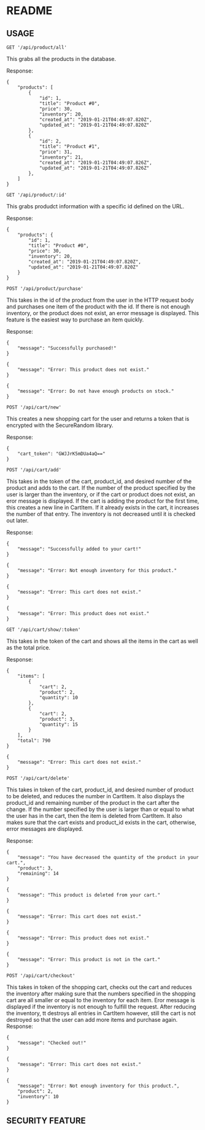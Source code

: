 # README

## USAGE


`GET '/api/product/all'`

This grabs all the products in the database. 

Response:
```
{
    "products": [
        {
            "id": 1,
            "title": "Product #0",
            "price": 30,
            "inventory": 20,
            "created_at": "2019-01-21T04:49:07.820Z",
            "updated_at": "2019-01-21T04:49:07.820Z"
        },
        {
            "id": 2,
            "title": "Product #1",
            "price": 31,
            "inventory": 21,
            "created_at": "2019-01-21T04:49:07.826Z",
            "updated_at": "2019-01-21T04:49:07.826Z"
        },
    ]
}
```
`GET '/api/product/:id'`

This grabs produdct information with a specific id defined on the URL.

Response:
```
{
    "products": {
        "id": 1,
        "title": "Product #0",
        "price": 30,
        "inventory": 20,
        "created_at": "2019-01-21T04:49:07.820Z",
        "updated_at": "2019-01-21T04:49:07.820Z"
    }
}
```
`POST '/api/product/purchase'`

This takes in the id of the product from the user in the HTTP request body and purchases one item of the product with the id. If there is not enough inventory, or the product does not exist, an error message is displayed. This feature is the easiest way to purchase an item quickly.

Response:

```
{
    "message": "Successfully purchased!"
}
```
```
{
    "message": "Error: This product does not exist."
}
```
```
{
    "message": "Error: Do not have enough products on stock."
}
```
`POST '/api/cart/new'`

This creates a new shopping cart for the user and returns a token that is encrypted with the SecureRandom library.

Response:
```
{
    "cart_token": "GWJJrK5mDUa4aQ=="
}
```
`POST '/api/cart/add'`

This takes in the token of the cart, product_id, and desired number of the product and adds to the cart. If the number of the product specified by the user is larger than the inventory, or if the cart or product does not exist, an eror message is displayed. If the cart is adding the product for the first time, this creates a new line in CartItem. If it already exists in the cart, it increases the number of that entry. The inventory is not decreased until it is checked out later. 

Response:
```
{
    "message": "Successfully added to your cart!"
}
```
```
{
    "message": "Error: Not enough inventory for this product."
}
```
```
{
    "message": "Error: This cart does not exist."
}
```
```
{
    "message": "Error: This product does not exist."
}
```
`GET '/api/cart/show/:token'`

This takes in the token of the cart and shows all the items in the cart as well as the total price.

Response:
```
{
    "items": [
        {
            "cart": 2,
            "product": 2,
            "quantity": 10
        },
        {
            "cart": 2,
            "product": 3,
            "quantity": 15
        }
    ],
    "total": 790
}
```
```
{
    "message": "Error: This cart does not exist."
}

```
`POST '/api/cart/delete'`

This takes in token of the cart, product_id, and desired number of product to be deleted, and reduces the number in CartItem. It also displays the product_id and remaining number of the product in the cart after the change. If the number specified by the user is larger than or equal to what the user has in the cart, then the item is deleted from CartItem. It also makes sure that the cart exists and product_id exists in the cart, otherwise, error messages are displayed.

Response:
```
{
    "message": "You have decreased the quantity of the product in your cart.",
    "product": 3,
    "remaining": 14
}
```
```
{
    "message": "This product is deleted from your cart."
}
```
```
{
    "message": "Error: This cart does not exist."
}
```
```
{
    "message": "Error: This product does not exist."
}
```
```
{
    "message": "Error: This product is not in the cart."
}
```

`POST '/api/cart/checkout'`

This takes in token of the shopping cart, checks out the cart and reduces the inventory after making sure that the numbers specified in the shopping cart are all smaller or equal to the inventory for each item. Eror message is displayed if the inventory is not enough to fulfill the request. After reducing the inventory, tt destroys all entries in CartItem however, still the cart is not destroyed so that the user can add more items and purchase again.
Response:
```
{
    "message": "Checked out!"
}
```
```
{
    "message": "Error: This cart does not exist."
}
```
```
{
    "message": "Error: Not enough inventory for this product.",
    "product": 2,
    "inventory": 10 
}
```

## SECURITY FEATURE

